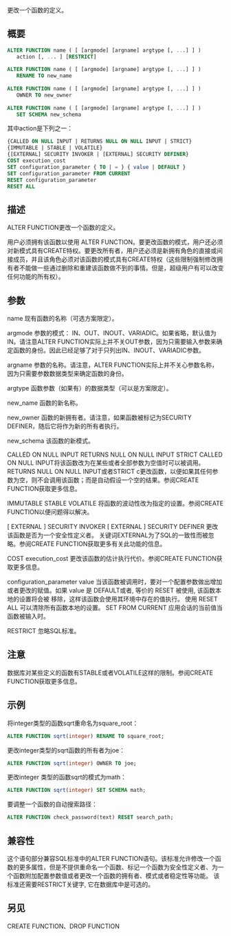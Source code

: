 更改一个函数的定义。

## 概要
```sql
ALTER FUNCTION name ( [ [argmode] [argname] argtype [, ...] ] ) 
   action [, ... ] [RESTRICT]
 
ALTER FUNCTION name ( [ [argmode] [argname] argtype [, ...] ] )
   RENAME TO new_name
 
ALTER FUNCTION name ( [ [argmode] [argname] argtype [, ...] ] ) 
   OWNER TO new_owner
 
ALTER FUNCTION name ( [ [argmode] [argname] argtype [, ...] ] ) 
   SET SCHEMA new_schema
```

其中action是下列之一：

```sql
{CALLED ON NULL INPUT | RETURNS NULL ON NULL INPUT | STRICT}
{IMMUTABLE | STABLE | VOLATILE}
{[EXTERNAL] SECURITY INVOKER | [EXTERNAL] SECURITY DEFINER}
COST execution_cost
SET configuration_parameter { TO | = } { value | DEFAULT }
SET configuration_parameter FROM CURRENT
RESET configuration_parameter
RESET ALL
```

## 描述
ALTER FUNCTION更改一个函数的定义。

用户必须拥有该函数以使用 ALTER FUNCTION。要更改函数的模式，用户还必须对新模式具有CREATE特权。要更改所有者，用户还必须是新拥有角色的直接或间接成员，并且该角色必须对该函数的模式具有CREATE特权（这些限制强制修改拥有者不能做一些通过删除和重建该函数做不到的事情。但是，超级用户有可以改变任何功能的所有权）。

## 参数
name
现有函数的名称（可选方案限定）。

argmode
参数的模式： IN、OUT、INOUT、VARIADIC。如果省略，默认值为 IN。请注意ALTER FUNCTION实际上并不关OUT参数，因为只需要输入参数来确定函数的身份。因此已经足够了对于只列出IN、INOUT、VARIADIC参数。

argname
参数的名称。请注意，ALTER FUNCTION实际上并不关心参数名称，因为只需要参数数据类型来确定函数的身份。

argtype
函数参数（如果有）的数据类型（可以是方案限定）。

new_name
函数的新名称。

new_owner
函数的新拥有者。请注意，如果函数被标记为SECURITY DEFINER，随后它将作为新的所有者执行。

new_schema
该函数的新模式。

CALLED ON NULL INPUT
RETURNS NULL ON NULL INPUT
STRICT
CALLED ON NULL INPUT将该函数改为在某些或者全部参数为空值时可以被调用。 
RETURNS NULL ON NULL INPUT或者STRICT c更改函数，以便如果其任何参数为空，则不会调用该函数；而是自动假设一个空的结果。参阅CREATE FUNCTION获取更多信息。

IMMUTABLE
STABLE
VOLATILE
将函数的波动性改为指定的设置。参阅CREATE FUNCTION以便问题得以解决。

[ EXTERNAL ] SECURITY INVOKER
[ EXTERNAL ] SECURITY DEFINER
更改该函数是否为一个安全性定义者。 关键词EXTERNAL为了SQL的一致性而被忽略。参阅CREATE FUNCTION获取更多有关此功能的信息。

COST execution_cost
更改该函数的估计执行代价。参阅CREATE FUNCTION获取更多信息。

configuration_parameter
value
当该函数被调用时，要对一个配置参数做出增加或者更改的赋值。如果 value 是 DEFAULT或者, 等价的 RESET 被使用, 该函数本地的设置将会被 移除，这样该函数会使用其环境中存在的值执行。 使用 RESET ALL 可以清除所有函数本地的设置。 SET FROM CURRENT 应用会话的当前值当函数被输入时。

RESTRICT
忽略SQL标准。

## 注意
数据库对某些定义的函数有STABLE或者VOLATILE这样的限制。参阅CREATE FUNCTION获取更多信息。

## 示例
将integer类型的函数sqrt重命名为square_root：

```sql
ALTER FUNCTION sqrt(integer) RENAME TO square_root;
```

更改integer类型的sqrt函数的所有者为joe：

```sql
ALTER FUNCTION sqrt(integer) OWNER TO joe;
```

更改integer 类型的函数sqrt的模式为math：

```sql
ALTER FUNCTION sqrt(integer) SET SCHEMA math;
```

要调整一个函数的自动搜索路径：

```sql
ALTER FUNCTION check_password(text) RESET search_path;
```

## 兼容性
这个语句部分兼容SQL标准中的ALTER FUNCTION语句。该标准允许修改一个函数的更多属性，但是不提供重命名一个函数、标记一个函数为安全性定义者、为一个函数附加配置参数值或者更改一个函数的拥有者、模式或者稳定性等功能。 该标准还需要RESTRICT关键字, 它在数据库中是可选的。

## 另见
CREATE FUNCTION、DROP FUNCTION
